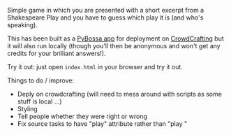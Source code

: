 Simple game in which you are presented with a short excerpt from a Shakespeare Play and you have to guess which play it is (and who's speaking).

This has been built as a [PyBossa app](http://dev.pybossa.com/) for deployment on [CrowdCrafting](http://crowdcrafting.org/) but it will also run locally (though you'll then be anonymous and won't get any credits for your brilliant answers!).

Try it out: just open `index.html` in your browser and try it out.

Things to do / improve:

* Deply on crowdcrafting (will need to mess around with scripts as some stuff is local ...)
* Styling
* Tell people whether they were right or wrong
* Fix source tasks to have "play" attribute rather than "play "

